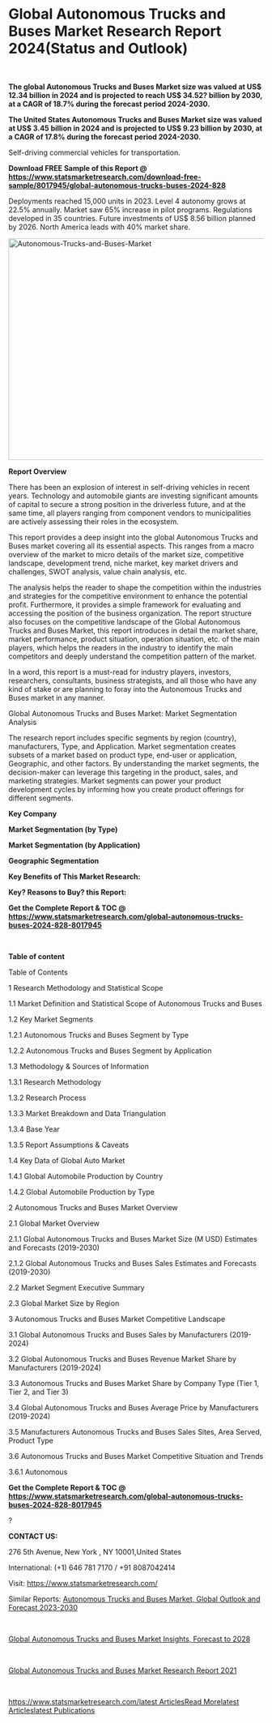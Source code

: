 <h1>Global Autonomous Trucks and Buses Market Research Report 2024(Status and Outlook)</h1><br/><p><strong>The global Autonomous Trucks and Buses Market size was valued at US$ 12.34 billion in 2024 and is projected to reach US$ 34.52? billion by 2030, at a <strong>CAGR</strong> of 18.7% during the forecast period 2024-2030.</strong></p>
 
 
 
 <p><strong>The United States Autonomous Trucks and Buses Market size was valued at US$ 3.45 billion in 2024 and is projected to US$ 9.23 billion by 2030, at a <strong>CAGR</strong> of 17.8% during the forecast period 2024-2030.</strong></p>
 
 
 
 <p>Self-driving commercial vehicles for transportation.</p>
 
 
 
 <p><strong>Download FREE Sample of this Report @ <a href="https://www.statsmarketresearch.com/download-free-sample/8017945/global-autonomous-trucks-buses-2024-828">https://www.statsmarketresearch.com/download-free-sample/8017945/global-autonomous-trucks-buses-2024-828</a></strong></p>
 
 
 
 <p>Deployments reached 15,000 units in 2023. Level 4 autonomy grows at 22.5% annually. Market saw 65% increase in pilot programs. Regulations developed in 35 countries. Future investments of US$ 8.56 billion planned by 2026. North America leads with 40% market share.</p>
 
 
 
 <p><img alt="Autonomous-Trucks-and-Buses-Market " src="https://www.grandresearchstore.com/assets/report-images/Autonomous_Trucks_and_Buses_Market.png" style="width: 730px; height: 438px;" /></p>
 
 
 
 <p><strong>Report Overview</strong></p>
 
 
 
 <p>There has been an explosion of interest in self-driving vehicles in recent years. Technology and automobile giants are investing significant amounts of capital to secure a strong position in the driverless future, and at the same time, all players ranging from component vendors to municipalities are actively assessing their roles in the ecosystem.</p>
 
 
 
 <p>This report provides a deep insight into the global Autonomous Trucks and Buses market covering all its essential aspects. This ranges from a macro overview of the market to micro details of the market size, competitive landscape, development trend, niche market, key market drivers and challenges, SWOT analysis, value chain analysis, etc.</p>
 
 
 
 <p>The analysis helps the reader to shape the competition within the industries and strategies for the competitive environment to enhance the potential profit. Furthermore, it provides a simple framework for evaluating and accessing the position of the business organization. The report structure also focuses on the competitive landscape of the Global Autonomous Trucks and Buses Market, this report introduces in detail the market share, market performance, product situation, operation situation, etc. of the main players, which helps the readers in the industry to identify the main competitors and deeply understand the competition pattern of the market.</p>
 
 
 
 <p>In a word, this report is a must-read for industry players, investors, researchers, consultants, business strategists, and all those who have any kind of stake or are planning to foray into the Autonomous Trucks and Buses market in any manner.</p>
 
 
 
 <p>Global Autonomous Trucks and Buses Market: Market Segmentation Analysis</p>
 
 
 
 <p>The research report includes specific segments by region (country), manufacturers, Type, and Application. Market segmentation creates subsets of a market based on product type, end-user or application, Geographic, and other factors. By understanding the market segments, the decision-maker can leverage this targeting in the product, sales, and marketing strategies. Market segments can power your product development cycles by informing how you create product offerings for different segments.</p>
 
 
 
 <p><strong>Key Company</strong></p>
 
 
 
 <p><strong>Market Segmentation (by Type)</strong></p>
 
 
 
 <p><strong>Market Segmentation (<strong>by Application</strong>)</strong></p>
 
 
 
 <p><strong>Geographic Segmentation</strong></p>
 
 
 
 <p><strong>Key Benefits of This Market Research:</strong></p>
 
 
 
 <p><strong>Key? <strong>Reasons to Buy</strong>? this Report:</strong></p>
 
 
 
 <div><b>Get the Complete Report & TOC @ <a href="https://www.statsmarketresearch.com/global-autonomous-trucks-buses-2024-828-8017945">https://www.statsmarketresearch.com/global-autonomous-trucks-buses-2024-828-8017945</a></b></div>
 
 
 
 <p><br />
 
 <b>Table of content</b></p>
 
 
 
 <p>Table of Contents<br />
 
 1 Research Methodology and Statistical Scope<br />
 
 1.1 Market Definition and Statistical Scope of Autonomous Trucks and Buses<br />
 
 1.2 Key Market Segments<br />
 
 1.2.1 Autonomous Trucks and Buses Segment by Type<br />
 
 1.2.2 Autonomous Trucks and Buses Segment by Application<br />
 
 1.3 Methodology & Sources of Information<br />
 
 1.3.1 Research Methodology<br />
 
 1.3.2 Research Process<br />
 
 1.3.3 Market Breakdown and Data Triangulation<br />
 
 1.3.4 Base Year<br />
 
 1.3.5 Report Assumptions & Caveats<br />
 
 1.4 Key Data of Global Auto Market<br />
 
 1.4.1 Global Automobile Production by Country<br />
 
 1.4.2 Global Automobile Production by Type<br />
 
 2 Autonomous Trucks and Buses Market Overview<br />
 
 2.1 Global Market Overview<br />
 
 2.1.1 Global Autonomous Trucks and Buses Market Size (M USD) Estimates and Forecasts (2019-2030)<br />
 
 2.1.2 Global Autonomous Trucks and Buses Sales Estimates and Forecasts (2019-2030)<br />
 
 2.2 Market Segment Executive Summary<br />
 
 2.3 Global Market Size by Region<br />
 
 3 Autonomous Trucks and Buses Market Competitive Landscape<br />
 
 3.1 Global Autonomous Trucks and Buses Sales by Manufacturers (2019-2024)<br />
 
 3.2 Global Autonomous Trucks and Buses Revenue Market Share by Manufacturers (2019-2024)<br />
 
 3.3 Autonomous Trucks and Buses Market Share by Company Type (Tier 1, Tier 2, and Tier 3)<br />
 
 3.4 Global Autonomous Trucks and Buses Average Price by Manufacturers (2019-2024)<br />
 
 3.5 Manufacturers Autonomous Trucks and Buses Sales Sites, Area Served, Product Type<br />
 
 3.6 Autonomous Trucks and Buses Market Competitive Situation and Trends<br />
 
 3.6.1 Autonomous</p>
 
 
 
 <div><b>Get the Complete Report & TOC @ <a href="https://www.statsmarketresearch.com/global-autonomous-trucks-buses-2024-828-8017945">https://www.statsmarketresearch.com/global-autonomous-trucks-buses-2024-828-8017945</a></b></div>
 
 
 
 <p>? </p>
 
 
 
 <p><b>CONTACT US:</b><br />
 
 276 5th Avenue, New York , NY 10001,United States<br />
 
 International: (+1) 646 781 7170 / +91 8087042414<br />
 
 Visit: <a href="https://www.statsmarketresearch.com/">https://www.statsmarketresearch.com/</a><br />
 
 Similar Reports: <a href="https://www.statsmarketresearch.com/global-autonomous-trucks-buses-2024-828-8017945">Autonomous Trucks and Buses Market, Global Outlook and Forecast 2023-2030</a><br />
 
 <br />
 
 <a href="https://www.statsmarketresearch.com/global-autonomous-trucks-buses-2024-828-8017945">Global Autonomous Trucks and Buses Market Insights, Forecast to 2028</a><br />
 
 <br />
 
 <a href="https://www.statsmarketresearch.com/global-autonomous-trucks-buses-2024-828-8017945">Global Autonomous Trucks and Buses Market Research Report 2021</a><br />
 
 <br />
 
 <a href="https://gyeongbokgung.com">https://www.statsmarketresearch.com/</a><a href="https://hallyeomaritime.com">latest Articles</a><a href="https://jingwansa.com">Read More</a><a href="https://nguoiviet.jp/">latest Articles</a><a href="https://www.intelmarketresearch.com/">latest Publications</a></p>
